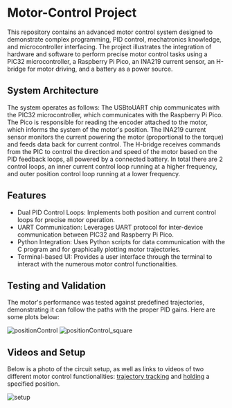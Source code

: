 # Motor-Control Project
This repository contains an advanced motor control system designed to demonstrate complex programming, PID control, mechatronics knowledge, and microcontroller interfacing. The project illustrates the integration of hardware and software to perform precise motor control tasks using a PIC32 microcontroller, a Raspberry Pi Pico, an INA219 current sensor, an H-bridge for motor driving, and a battery as a power source.

## System Architecture
The system operates as follows: The USBtoUART chip communicates with the PIC32 microcontroller, which communicates with the Raspberry Pi Pico. The Pico is responsible for reading the encoder attached to the motor, which informs the system of the motor's position. The INA219 current sensor monitors the current powering the motor (proportional to the torque) and feeds data back for current control. The H-bridge receives commands from the PIC to control the direction and speed of the motor based on the PID feedback loops, all powered by a connected battery. In total there are 2 control loops, an inner current control loop running at a higher frequency, and outer position control loop running at a lower frequency.

## Features
- Dual PID Control Loops: Implements both position and current control loops for precise motor operation.
- UART Communication: Leverages UART protocol for inter-device communication between PIC32 and Raspberry Pi Pico.
- Python Integration: Uses Python scripts for data communication with the C program and for graphically plotting motor trajectories.
- Terminal-based UI: Provides a user interface through the terminal to interact with the numerous motor control functionalities.

## Testing and Validation
The motor's performance was tested against predefined trajectories, demonstrating it can follow the paths with the proper PID gains. Here are some plots below:

![positionControl](https://github.com/SRyu1425/Motor-Control-Project/assets/142364914/59c39707-8923-42ea-af3e-eda1d8669ac1)
![positionControl_square](https://github.com/SRyu1425/Motor-Control-Project/assets/142364914/695f5a20-acc1-4818-aef7-e9ea4983bb4a)


## Videos and Setup
Below is a photo of the circuit setup, as well as links to videos of two different motor control functionalities: [trajectory tracking](https://drive.google.com/file/d/1bxkFqCKP_luVAx32rwluyX9W-Vm3XbYW/view?usp=sharing) and [holding](https://drive.google.com/file/d/1ApRivh8avU0n7WdQb7yFcV5mra6wJDtg/view?usp=sharing) a specified position.


![setup](https://github.com/SRyu1425/Motor-Control-Project/assets/142364914/93451803-6976-4b25-870f-d13e4ca263e1)


